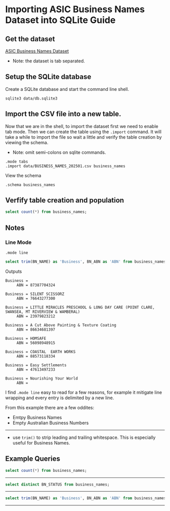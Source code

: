 # Importing ASIC Business Names Dataset into SQLite Guide

## Get the dataset

[ASIC Business Names Dataset](https://www.data.gov.au/dataset/ds-dga-bc515135-4bb6-4d50-957a-3713709a76d3/)

* Note: the dataset is tab separated.

## Setup the SQLite database

Create a SQLite database and start the command line shell.

`sqlite3 data/db.sqlite3`
  
## Import the CSV file into a new table.

Now that we are in the shell, to import the dataset first we need to enable tab mode. Then we can create the table using the `.import` command. It will take a while to import the file so wait a little and verify the table creation by viewing the schema.

* Note: omit semi-colons on sqlite commands.

```
.mode tabs
.import data/BUSINESS_NAMES_202501.csv business_names
```

View the schema

`.schema business_names`


## Verfify table creation and population

```sql
select count(*) from business_names;
```

## Notes

### Line Mode

`.mode line`

```sql
select trim(BN_NAME) as 'Business', BN_ABN as 'ABN' from business_names limit 10;
```

Outputs

```
Business =
     ABN = 87387704324

Business = SILENT SCISSORZ
     ABN = 76643277300

Business = LITTLE MIRACLES PRESCHOOL & LONG DAY CARE (POINT CLARE, SWANSEA, MT RIVERVIEW & WAMBERAL)
     ABN = 23979823212

Business = A Cut Above Painting & Texture Coating
     ABN = 86634681397

Business = HOMSAFE
     ABN = 56098948915

Business = COASTAL  EARTH WORKS
     ABN = 88573118334

Business = Easy Settlements
     ABN = 47613497233

Business = Nourishing Your World
     ABN =
```

I find `.mode line` easy to read for a few reasons, for example it mitigate line wrapping and every entry is delimited by a new line.

From this example there are a few oddites:

* Emtpy Business Names
* Empty Australian Business Numbers

---

* use `trim()` to strip leading and trailing whitespace. This is especially useful for Business Names.


## Example Queries

```sql
select count(*) from business_names;
```

---

```sql
select distinct BN_STATUS from business_names;
```

---

```sql
select trim(BN_NAME) as 'Business', BN_ABN as 'ABN' from business_names limit 10;
```

---
